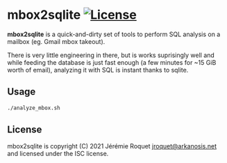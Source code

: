 # mbox2sqlite [![License](https://img.shields.io/badge/license-ISC-blue.svg)](/LICENSE)

**mbox2sqlite** is a quick-and-dirty set of tools to perform SQL analysis on a mailbox (eg. Gmail mbox takeout).

There is very little engineering in there, but is works suprisingly well and while feeding the database is just fast enough (a few minutes for ~15 GiB worth of email), analyzing it with SQL is instant thanks to sqlite.

## Usage

```bash
./analyze_mbox.sh
```

## License

mbox2sqlite is copyright (C) 2021 Jérémie Roquet <jroquet@arkanosis.net> and
licensed under the ISC license.
